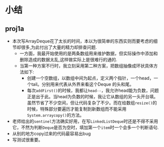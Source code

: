 # 小结
## proj1a
* 本次写ArrayDeque花了太长的时间，本以为很简单的东西实则而要考虑的细节却很多,为此付出了大量的精力却排查问题.
  * 一方面，我最开始使用的是两条数组用来维护数据，但实际操作中添加和删除造成的数据太乱,这样做实际上是很难行的通的.
  * 当第一种方案不行时，我立刻采用第二种方案，把数组抽像成环状具体方法如下:
    * 创建一个空数组，以数组中间为起点，定义两个指针，一个head，一个tail。分别用来代表从外界来看这个Deque 的头和尾。
    * 每次`addFirst()`的时候，我都让`head--`，我允许head能为负数，问题正是出于此。当head为负数的时候，我让它从数组的另一头开台填。虽然节省了不少空间，但让代码复杂了不少。而在给数组`resize()`的时候，特殊部分要遍历才能复制到新数组而不能采用`System.arraycopy()`的方法。
* 老师给出的`sentinel`方法确实好用，在写`LinkedListDeque`时还是不得不采用它，不然为判断`Deque`是否为空时，填加第一个`item`时一个会多一个判断语句.
* 从别的地方copy过来的代码最容易出bug
* 写测试很重要。
